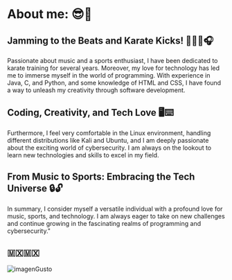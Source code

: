 
#  About me: 😎💭 


## Jamming to the Beats and Karate Kicks! 🥋👊🏼🎧
Passionate about music and a sports enthusiast, I have been dedicated to karate training for several years. Moreover, my love for technology 
has led me to immerse myself in the world of programming. With experience in Java, C, and Python, and some knowledge of HTML and CSS, I have 
found a way to unleash my creativity through software development.


## Coding, Creativity, and Tech Love 🖥️⌨️
Furthermore, I feel very comfortable in the Linux environment, handling different distributions like Kali and Ubuntu, and I am deeply 
passionate about the exciting world of cybersecurity. I am always on the lookout to learn new technologies and skills to excel in my field.


## From Music to Sports: Embracing the Tech Universe 🔒🔓
In summary, I consider myself a versatile individual with a profound love for music, sports, and technology. I am always eager to take on 
new challenges and continue growing in the fascinating realms of programming and cybersecurity."

## 🇲🇽🇲🇽

![imagenGusto](https://github.com/PotatoLC/PotatoLC/assets/134663368/4c2fed4f-1323-4148-aa2b-cf93da6545ba)

